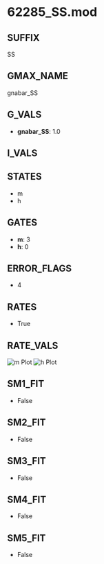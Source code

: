 # 62285_SS.mod

## SUFFIX

SS

## GMAX_NAME

gnabar_SS

## G_VALS

- **gnabar_SS**: 1.0

## I_VALS


## STATES

- m
- h

## GATES

- **m**: 3
- **h**: 0

## ERROR_FLAGS

- 4

## RATES

- True

## RATE_VALS

![m Plot](/Users/pbozelos/Dropbox/icg-Chai-Panos/supermodels/output_markdown_files/Na/62285_SS.mod/images/m.png)
![h Plot](/Users/pbozelos/Dropbox/icg-Chai-Panos/supermodels/output_markdown_files/Na/62285_SS.mod/images/h.png)

## SM1_FIT

- False

## SM2_FIT

- False

## SM3_FIT

- False

## SM4_FIT

- False

## SM5_FIT

- False


